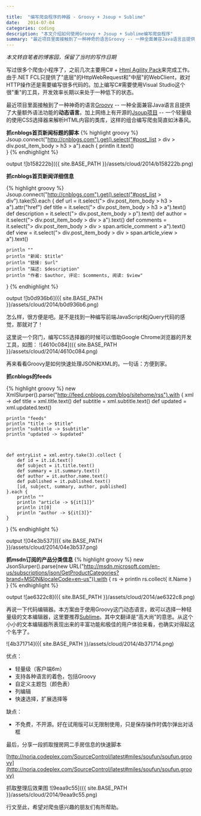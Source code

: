 ```yaml
---

title:  "编写爬虫程序的神器 - Groovy + Jsoup + Sublime"
date:   2014-07-04
categories: coding
description: "本文介绍如何使用Groovy + Jsoup + Sublime编写爬虫程序"
summary: "最近项目里面接触到了一种神奇的语言Groovy -- 一种全面兼容Java语言且提供了大量额外语法功能的动态语言。加上网络上有开源的Jsoup项目 -- 一个轻量级的使用CSS选择器来解析HTML内容的类库，这样的组合编写爬虫简直如沐春风。"
---
```


*本文转自笔者的博客园，保留了当时的写作日期*


写过很多个爬虫小程序了，之前几次主要用C# + [Html Agility Pack](http://htmlagilitypack.codeplex.com/)来完成工作。由于.NET FCL只提供了"底层"的HttpWebRequest和"中层"的WebClient，故对HTTP操作还是需要编写很多代码的。加上编写C#需要使用Visual Studio这个很"重"的工具，开发效率长期以来处于一种低下的状态。

 

最近项目里面接触到了一种神奇的语言[Groovy](http://www.groovy-lang.org/) -- 一种全面兼容Java语言且提供了大量额外语法功能的**动态语言**。加上网络上有开源的[Jsoup项目](http://jsoup.org/) -- 一个轻量级的使用CSS选择器来解析HTML内容的类库，这样的组合编写爬虫简直如沐春风。

 

**抓cnblogs首页新闻标题的脚本**
{% highlight groovy %}
Jsoup.connect("http://cnblogs.com").get().select("#post_list > div > div.post_item_body > h3 > a").each {
    println it.text()   
}
{% endhighlight %}

output
![b158222b]({{ site.BASE_PATH }}/assets/cloud/2014/b158222b.png)

 

**抓cnblogs首页新闻详细信息**

{% highlight groovy %}
Jsoup.connect("http://cnblogs.com").get().select("#post_list > div").take(5).each { 
    def url = it.select("> div.post_item_body > h3 > a").attr("href") 
    def title = it.select("> div.post_item_body > h3 > a").text() 
    def description = it.select("> div.post_item_body > p").text() 
    def author = it.select("> div.post_item_body > div > a").text() 
    def comments = it.select("> div.post_item_body > div > span.article_comment > a").text() 
    def view = it.select("> div.post_item_body > div > span.article_view > a").text()

    println "" 
    println "新闻: $title" 
    println "链接: $url" 
    println "描述: $description" 
    println "作者: $author, 评论: $comments, 阅读: $view"   
}
{% endhighlight %}


output
![b0d936b6]({{ site.BASE_PATH }}/assets/cloud/2014/b0d936b6.png)

 

怎么样，很方便是吧。是不是找到一种编写前端JavaScript和jQuery代码的感觉，那就对了！

这里说一个窍门，编写CSS选择器的时候可以借助Google Chrome浏览器的开发工具，如图：
![4610c084]({{ site.BASE_PATH }}/assets/cloud/2014/4610c084.png)

 

再来看看Groovy是如何快速处理JSON和XML的。一句话：方便到家。

 

**抓cnblogs的feeds**

{% highlight groovy %}
new XmlSlurper().parse("http://feed.cnblogs.com/blog/sitehome/rss").with { xml -> 
    def title = xml.title.text() 
    def subtitle  = xml.subtitle.text() 
    def updated = xml.updated.text()

    println "feeds" 
    println "title -> $title" 
    println "subtitle -> $subtitle" 
    println "updated -> $updated"

 

    def entryList = xml.entry.take(3).collect { 
        def id = it.id.text() 
        def subject = it.title.text() 
        def summary = it.summary.text() 
        def author = it.author.name.text() 
        def published = it.published.text() 
        [id, subject, summary, author, published] 
    }.each { 
        println "" 
        println "article -> ${it[1]}" 
        println it[0] 
        println "author -> ${it[3]}" 
    } 
}
{% endhighlight %}

output
![04e3b537]({{ site.BASE_PATH }}/assets/cloud/2014/04e3b537.png)

 

**抓msdn订阅的产品分类信息**
{% highlight groovy %}
new JsonSlurper().parse(new URL("http://msdn.microsoft.com/en-us/subscriptions/json/GetProductCategories?brand=MSDN&localeCode=en-us")).with { rs -> 
    println rs.collect{ it.Name } 
}
{% endhighlight %}

output
![ae6322c8]({{ site.BASE_PATH }}/assets/cloud/2014/ae6322c8.png)

 

再说一下代码编辑器。本方案由于使用Groovy这门动态语言，故可以选择一种轻量级的文本编辑器，这里要推荐[Sublime](http://www.sublimetext.com/)。其中文翻译是“高大尚”的意思。从这个小小的文本编辑器所表现出来的丰富功能和极佳的用户体验来看，也确实对得起这个名字了。

![4b371714]({{ site.BASE_PATH }}/assets/cloud/2014/4b371714.png)

优点：

* 轻量级（客户端6m）
* 支持各种语言的着色，包括Groovy
* 自定义主题包（颜色表）
* 列编辑
* 快速选择，扩展选择等

缺点：

* 不免费，不开源。好在试用版可以无限制使用，只是保存操作时偶尔弹出对话框

最后，分享一段抓取搜房网二手房信息的快速脚本

[http://noria.codeplex.com/SourceControl/latest#miles/soufun/soufun.groovy](http://noria.codeplex.com/SourceControl/latest#miles/soufun/soufun.groovy)

抓取整理后效果图
![9eaa9c55]({{ site.BASE_PATH }}/assets/cloud/2014/9eaa9c55.png)

 

行文至此，希望对爬虫感兴趣的朋友们有所帮助。